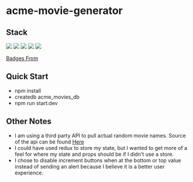 # acme-movie-generator

## Stack
<img src='https://img.shields.io/badge/javascript-%23323330.svg?style=for-the-badge&logo=javascript&logoColor=%23F7DF1E'/>
<img src='https://img.shields.io/badge/express.js-%23404d59.svg?style=for-the-badge&logo=express&logoColor=%2361DAFB'/>
<img src='https://img.shields.io/badge/postgres-%23316192.svg?style=for-the-badge&logo=postgresql&logoColor=white'/>
<img src='https://img.shields.io/badge/Sequelize-52B0E7?style=for-the-badge&logo=Sequelize&logoColor=white'/>
<img src='https://img.shields.io/badge/react-%2320232a.svg?style=for-the-badge&logo=react&logoColor=%2361DAFB'/>

<a href='https://github.com/Ileriayo/markdown-badges'>Badges From</a>


## Quick Start
- npm install
- createdb acme_movies_db
- npm run start:dev

## Other Notes
- I am using a third party API to pull actual random movie names. Source of the api can be found <a href='https://github.com/k2maan/moviehut-random-movie-api'>Here</a>
- I could have used redux to store my state, but I wanted to get more of a feel for where my state and props should be if I didn't use a store.
- I chose to disable increment buttons when at the bottom or top value instead  of sending an alert because I believe it is a better user experience.
